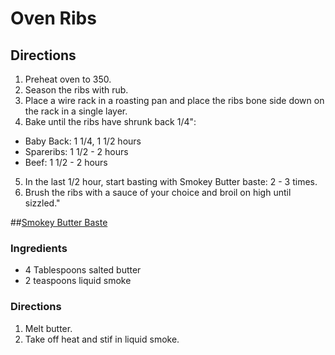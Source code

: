 # Oven Ribs

## Directions
1. Preheat oven to 350.
2. Season the ribs with rub.
3. Place a wire rack in a roasting pan and place the ribs bone side down on the rack in a single layer.
4. Bake until the ribs have shrunk back 1/4":
  *  Baby Back: 1 1/4, 1 1/2 hours
  *  Spareribs: 1 1/2 - 2 hours
  *  Beef: 1 1/2 - 2 hours
5. In the last 1/2 hour, start basting with Smokey Butter baste: 2 - 3 times.
6. Brush the ribs with a sauce of your choice and broil on high until sizzled."

##[Smokey Butter Baste](#smokey_butter)

### Ingredients
* 4 Tablespoons salted butter
* 2 teaspoons liquid smoke

### Directions
1. Melt butter.
2. Take off heat and stif in liquid smoke.
